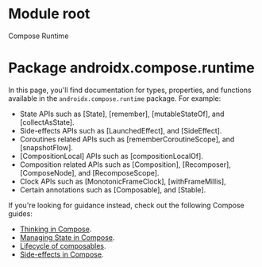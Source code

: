 # Module root

Compose Runtime

# Package androidx.compose.runtime

In this page, you'll find documentation for types, properties, and functions available in the
`androidx.compose.runtime` package. For example:
* State APIs such as [State], [remember], [mutableStateOf], and [collectAsState].
* Side-effects APIs such as [LaunchedEffect], and [SideEffect].
* Coroutines related APIs such as [rememberCoroutineScope], and [snapshotFlow].
* [CompositionLocal] APIs such as [compositionLocalOf].
* Composition related APIs such as [Composition], [Recomposer], [ComposeNode], and [RecomposeScope].
* Clock APIs such as [MonotonicFrameClock], [withFrameMillis],
* Certain annotations such as [Composable], and [Stable].

If you're looking for guidance instead, check out the following Compose guides:
* <a href="https://developer.android.com/jetpack/compose/mental-model" class="external" target="_blank">Thinking in Compose</a>.
* <a href="https://developer.android.com/jetpack/compose/state" class="external" target="_blank">Managing State in Compose</a>.
* <a href="https://developer.android.com/jetpack/compose/lifecycle" class="external" target="_blank">Lifecycle of composables</a>.
* <a href="https://developer.android.com/jetpack/compose/side-effects" class="external" target="_blank">Side-effects in Compose</a>.
